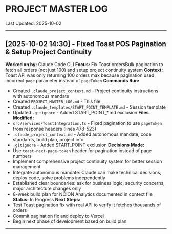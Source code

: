 # PROJECT MASTER LOG
Last Updated: 2025-10-02

---

## [2025-10-02 14:30] - Fixed Toast POS Pagination & Setup Project Continuity
**Worked on by:** Claude Code CLI
**Focus:** Fix Toast ordersBulk pagination to fetch all orders (not just 100) and setup project continuity system
**Context:** Toast API was only returning 100 orders max because pagination used incorrect `page` parameter instead of `pageToken`
**Commands Run:**
- Created `.claude_project_context.md` - Project continuity instructions with autonomous mandate
- Created `PROJECT_MASTER_LOG.md` - This file
- Created `.claude_templates/START_POINT_TEMPLATE.md` - Session template
- Updated `.gitignore` - Added START_POINT_*.md exclusion
**Files Modified:**
- `src/services/ToastIntegration.ts` - Fixed pagination to use `pageToken` from response headers (lines 478-523)
- `.claude_project_context.md` - Added autonomous mandate, code standards, build plan, project info
- `.gitignore` - Added START_POINT exclusion
**Decisions Made:**
- Use `toast-next-page-token` header for pagination instead of page numbers
- Implement comprehensive project continuity system for better session management
- Integrate autonomous mandate: Claude can make technical decisions, deploy code, solve problems independently
- Established clear boundaries: ask for business logic, security concerns, major architecture changes only
- 8-week build plan for NOION Analytics documented in context file
**Status:** In Progress
**Next Steps:**
- Test Toast pagination fix with real API to verify it fetches thousands of orders
- Commit pagination fix and deploy to Vercel
- Begin next phase of development based on build plan

---
